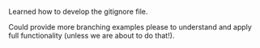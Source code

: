 Learned how to develop the gitignore file.

Could provide more branching examples please to understand and apply full functionality (unless we are about to do that!).